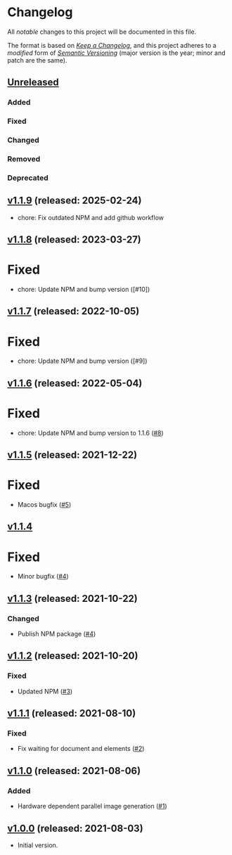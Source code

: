 # Changelog

All _notable_ changes to this project will be documented in this file.

The format is based on _[Keep a Changelog][keepachangelog]_,
and this project adheres to a _modified_ form of _[Semantic Versioning][semver]_
(major version is the year; minor and patch are the same).

## [Unreleased]

### Added

### Fixed

### Changed

### Removed

### Deprecated

## [v1.1.9] (released: 2025-02-24)
- chore: Fix outdated NPM and add github workflow

## [v1.1.8] (released: 2023-03-27)
# Fixed
- chore: Update NPM and bump version ([#10])

## [v1.1.7] (released: 2022-10-05)
# Fixed
- chore: Update NPM and bump version ([#9])

## [v1.1.6] (released: 2022-05-04)
# Fixed
- chore: Update NPM and bump version to 1.1.6 ([#8])

[#8]: https://github.com/openlawlibrary/oll-visual-tester/pull/8

## [v1.1.5] (released: 2021-12-22)
# Fixed
- Macos bugfix ([#5])

[#5]: https://github.com/openlawlibrary/oll-visual-tester/pull/5

## [v1.1.4]
# Fixed
- Minor bugfix ([#4])

[#4]: https://github.com/openlawlibrary/oll-visual-tester/pull/7

## [v1.1.3] (released: 2021-10-22)

### Changed
- Publish NPM package ([#4])


[#3]: https://github.com/openlawlibrary/oll-visual-tester/pull/4


## [v1.1.2] (released: 2021-10-20)

### Fixed
- Updated NPM ([#3])


[#3]: https://github.com/openlawlibrary/oll-visual-tester/pull/3


## [v1.1.1] (released: 2021-08-10)

### Fixed
- Fix waiting for document and elements ([#2])


[#2]: https://github.com/openlawlibrary/oll-visual-tester/pull/2



## [v1.1.0] (released: 2021-08-06)

### Added
- Hardware dependent parallel image generation ([#1])


[#1]: https://github.com/openlawlibrary/oll-visual-tester/pull/1


## [v1.0.0] (released: 2021-08-03)

- Initial version.


[Unreleased]: https://github.com/openlawlibrary/platform/compare/v1.1.9...HEAD
[v1.1.9]: https://github.com/openlawlibrary/oll-visual-tester/compare/v1.1.8...v1.1.9
[v1.1.8]: https://github.com/openlawlibrary/oll-visual-tester/compare/v1.1.7...v1.1.8
[v1.1.7]: https://github.com/openlawlibrary/oll-visual-tester/compare/v1.1.6...v1.1.7
[v1.1.6]: https://github.com/openlawlibrary/oll-visual-tester/compare/v1.1.5...v1.1.6
[v1.1.5]: https://github.com/openlawlibrary/oll-visual-tester/compare/v1.1.4...v1.1.5
[v1.1.4]: https://github.com/openlawlibrary/oll-visual-tester/compare/v1.1.3...v1.1.4
[v1.1.3]: https://github.com/openlawlibrary/oll-visual-tester/compare/v1.1.2...v1.1.3
[v1.1.2]: https://github.com/openlawlibrary/oll-visual-tester/compare/v1.1.1...v1.1.2
[v1.1.1]: https://github.com/openlawlibrary/oll-visual-tester/compare/v1.1.0...v1.1.1
[v1.1.0]: https://github.com/openlawlibrary/oll-visual-tester/compare/v1.0.0...v1.1.0
[v1.0.0]: https://github.com/openlawlibrary/oll-visual-tester/compare/dc04238...v1.0.0
[keepachangelog]: https://keepachangelog.com/en/1.0.0/
[semver]: https://semver.org/spec/v2.0.0.html
